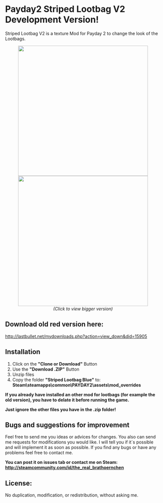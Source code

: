 # Payday2 Striped Lootbag V2  Development Version!
Striped Lootbag V2 is a texture Mod for Payday 2 to change the look of the Lootbags.
<p align="center">
  <img src="http://abload.de/img/20160906195232_1w7s58.jpg" width="420"/>
  <img src="http://abload.de/img/gen_pku_lootbag_df.te82s0z.jpg" width="420"/><br>
  <i>(Click to view bigger version)</i>
</p>

__Download old red version here:__
--
http://lastbullet.net/mydownloads.php?action=view_down&did=15905

__Installation__
--
1. Click on the __"Clone or Download"__ Button
2. Use the __"Download .ZIP"__ Button
2. Unzip files
3. Copy the folder __"Striped Lootbag Blue"__ to: __Steam\steamapps\common\PAYDAY2\assets\mod_overrides__

__If you already have installed an other mod for lootbags (for example the old version), you have to delate it before running the game.__

__Just ignore the other files you have in the .zip folder!__

__Bugs and suggestions for improvement__
--
Feel free to send me you ideas or advices for changes. You also can send me requests for modifications you would like.
I will tell you if it´s possible and will implement it as soon as possible.
If you find any bugs or have any problems feel free to contact me. 

__You can post it on issues tab or contact me on Steam: http://steamcommunity.com/id/the_real_brathoernchen__

__License:__
--
No duplication, modification, or redistribution, without asking me.
